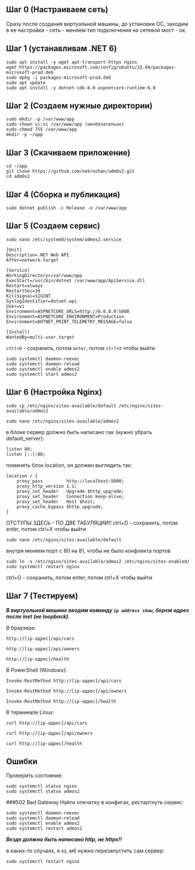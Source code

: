 ## Шаг 0 (Настраиваем сеть)

Сразу после создания виртуальной машины, до установки ОС, заходим в ее настройки - сеть - меняем тип подключения на сетевой мост - ок.

## Шаг 1 (устанавливам .NET 6)

```
sudo apt install -y wget apt-transport-https nginx
wget https://packages.microsoft.com/config/ubuntu/22.04/packages-microsoft-prod.deb
sudo dpkg -i packages-microsoft-prod.deb
sudo apt update
sudo apt install -y dotnet-sdk-6.0 aspnetcore-runtime-6.0
```

## Шаг 2 (Создаем нужные директории)


```
sudo mkdir -p /var/www/app
sudo chown vi:vi /var/www/app (необязательно)
sudo chmod 755 /var/www/app
mkdir -p ~/app
```

## Шаг 3 (Скачиваем приложение)

```
cd ~/app
git clone https://github.com/nekrochan/admOs2.git
cd admOs2
```

## Шаг 4 (Сборка и публикация)

```
sudo dotnet publish -c Release -o /var/www/app
```

## Шаг 5 (Создаем сервис)

```
sudo nano /etc/systemd/system/admos2.service
```

```
[Unit]
Description=.NET Web API
After=network.target

[Service]
WorkingDirectory=/var/www/app
ExecStart=/usr/bin/dotnet /var/www/app/ApiService.dll
Restart=always
RestartSec=10
KillSignal=SIGINT
SyslogIdentifier=dotnet-api
User=vi
Environment=ASPNETCORE_URLS=http://0.0.0.0:5000
Environment=ASPNETCORE_ENVIRONMENT=Production
Environment=DOTNET_PRINT_TELEMETRY_MESSAGE=false

[Install]
WantedBy=multi-user.target
```

```ctrl+O``` - сохранить, потом ```enter```, потом ```ctrl+X``` чтобы выйти

```
sudo systemctl daemon-reexec
sudo systemctl daemon-reload
sudo systemctl enable admos2
sudo systemctl start admos2
```

## Шаг 6 (Настройка Nginx)

```
sudo cp /etc/nginx/sites-available/default /etc/nginx/sites-available/admos2
```

```
sudo nano /etc/nginx/sites-available/admos2
```

в блоке сервер должно быть написано так (нужно убрать default_server):
```
listen 80;
listen [::]:80;
```

поменять блок location, он должен выглядеть так:
```
location / {
    proxy_pass         http://localhost:5000;
    proxy_http_version 1.1;
    proxy_set_header   Upgrade $http_upgrade;
    proxy_set_header   Connection keep-alive;
    proxy_set_header   Host $host;
    proxy_cache_bypass $http_upgrade;
}
```
ОТСТУПЫ ЗДЕСЬ - ПО ДВЕ ТАБУЛЯЦИИ!!
ctrl+O - сохранить, потом enter, потом ctrl+X чтобы выйти

```
sudo nano /etc/nginx/sites-available/default
```

внутри меняем порт с 80 на 81, чтобы не было конфликта портов

```
sudo ln -s /etc/nginx/sites-available/admos2 /etc/nginx/sites-enabled/
sudo systemctl restart nginx
```
ctrl+O - сохранить, потом enter, потом ctrl+X чтобы выйти

## Шаг 7 (Тестируем)

***В виртуальной машине вводим команду ```ip address show```, берем адрес после inet (не loopback).***

В браузере:

```
http://[ip-адрес]/api/cars
```

```
http://[ip-адрес]/api/owners
```

```
http://[ip-адрес]/health
```

В PowerShell (Windows):

```
Invoke-RestMethod http://[ip-адрес]/api/cars

Invoke-RestMethod http://[ip-адрес]/api/owners

Invoke-RestMethod http://[ip-адрес]/health
```

В терминале Linux:

```
curl http://[ip-адрес]/api/cars

curl http://[ip-адрес]/api/owners

curl http://[ip-адрес]/health
```

## Ошибки
Проверить состояние:
```
sudo systemctl status nginx
sudo systemctl status admos2
```
###502 Bad Gateway
Найти опечатку в конфигах, рестартнуть сервис:
```
sudo systemctl daemon-reexec
sudo systemctl daemon-reload
sudo systemctl enable admos2
sudo systemctl restart admos2
```
***Везде должно быть написано http, не https!!***

в каких-то случаях, я хз, мб нужно перезапустить сам сервер:
```
sudo systemctl restart nginx
```
